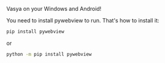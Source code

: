 Vasya on your Windows and Android!

You need to install pywebview to run.
That's how to install it:
```bash 
pip install pywebview
```
or
```bash
python -m pip install pywebview
```
